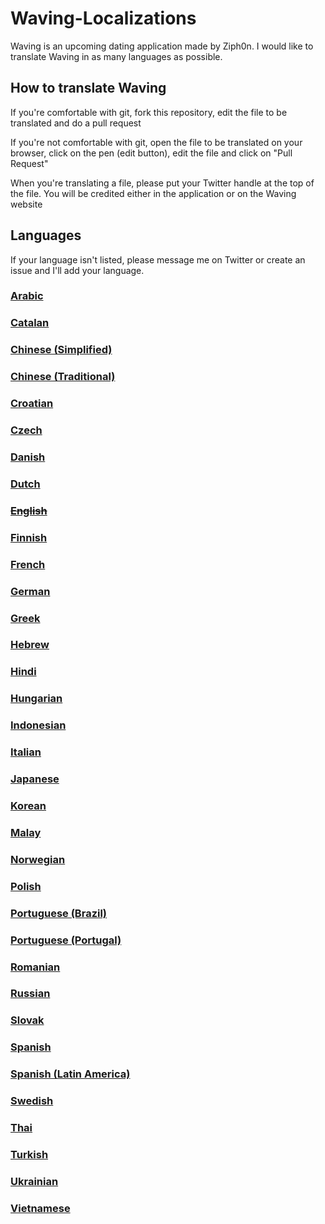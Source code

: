 # Waving-Localizations

Waving is an upcoming dating application made by Ziph0n. I would like to translate Waving in as many languages as possible.

## How to translate Waving

If you're comfortable with git, fork this repository, edit the file to be translated and do a pull request

If you're not comfortable with git, open the file to be translated on your browser, click on the pen (edit button), edit the file and click on "Pull Request"

When you're translating a file, please put your Twitter handle at the top of the file. You will be credited either in the application or on the Waving website

## Languages

If your language isn't listed, please message me on Twitter or create an issue and I'll add your language.

### [Arabic](ar.lproj)
### [Catalan](ca.lproj)
### [Chinese (Simplified)](zh-Hans.lproj)
### [Chinese (Traditional)](zh-Hant.lproj)
### [Croatian](hr.lproj)
### [Czech](cs.lproj)
### [Danish](da.lproj)
### [Dutch](nl.lproj)
### ~~[English](en.lproj)~~
### [Finnish](fi.lproj)
### [French](fr.lproj)
### [German](de.lproj)
### [Greek](el.lproj)
### [Hebrew](he.lproj)
### [Hindi](hi.lproj)
### [Hungarian](hu.lproj)
### [Indonesian](id.lproj)
### [Italian](it.lproj)
### [Japanese](ja.lproj)
### [Korean](ko.lproj)
### [Malay](ms.lproj)
### [Norwegian](nb.lproj)
### [Polish](pl.lproj)
### [Portuguese (Brazil)](pt-BR.lproj)
### [Portuguese (Portugal)](pt-PT.lproj)
### [Romanian](ro.lproj)
### [Russian](ru.lproj)
### [Slovak](sk.lproj)
### [Spanish](es.lproj)
### [Spanish (Latin America)](es-419.lproj)
### [Swedish](sv.lproj)
### [Thai](th.lproj)
### [Turkish](tr.lproj)
### [Ukrainian](uk.lproj)
### [Vietnamese](vi.lproj)

